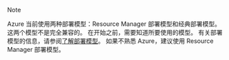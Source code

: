 > [!NOTE]
> Azure 当前使用两种部署模型：Resource Manager 部署模型和经典部署模型。 这两个模型不是完全兼容的。 在开始之前，需要知道所要使用的模型。 有关部署模型的信息，请参阅[了解部署模型](../articles/resource-manager-deployment-model.md)。 如果不熟悉 Azure，建议使用 Resource Manager 部署模型。
>
>
